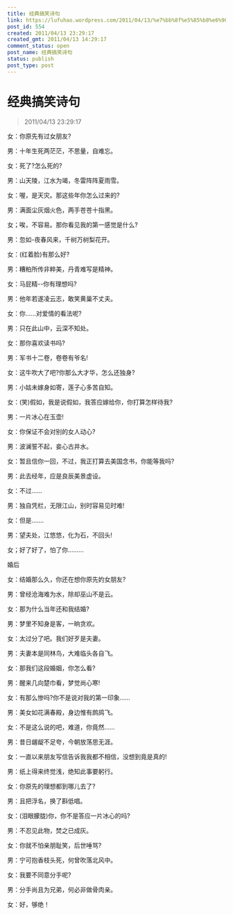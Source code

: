 ```yaml
---
title: 经典搞笑诗句
link: https://lufuhao.wordpress.com/2011/04/13/%e7%bb%8f%e5%85%b8%e6%90%9e%e7%ac%91%e8%af%97%e5%8f%a5/
post_id: 554
created: 2011/04/13 23:29:17
created_gmt: 2011/04/13 14:29:17
comment_status: open
post_name: 经典搞笑诗句
status: publish
post_type: post
---
```


# 经典搞笑诗句

> 2011/04/13 23:29:17

 

女：你原先有过女朋友?

男：十年生死两茫茫，不思量，自难忘。

女：死了?怎么死的?

男：山天陵，江水为竭，冬雷阵阵夏雨雪。

女：喔，是天灾。那这些年你怎么过来的?

男：满面尘灰烟火色，两手苍苍十指黑。

女；唉，不容易。那你看见我的第一感觉是什么?

男：忽如-夜春风来，千树万树梨花开。

女：(红着脸)有那么好?

男：糟粕所传非粹美，丹青难写是精神。

女：马屁精--你有理想吗?

男：他年若遂凌云志，敢笑黄巢不丈夫。

女：你……对爱情的看法呢?

男：只在此山中，云深不知处。

女：那你喜欢读书吗?

男：军书十二卷，卷卷有爷名!

女：这牛吹大了吧?你那么大才华，怎么还独身?

男：小姑未嫁身如寄，莲子心多苦自知。

女：(笑)假如，我是说假如，我答应嫁给你，你打算怎样待我?

男：一片冰心在玉壶!

女：你保证不会对别的女人动心?

男：波澜誓不起，妾心古井水。

女：暂且信你一回，不过，我正打算去美国念书，你能等我吗?

男：此去经年，应是良辰美景虚设。

女：不过……

男：独自凭栏，无限江山，别时容易见时难!

女：但是…….

男：望夫处，江悠悠，化为石，不回头!

女；好了好了，怕了你………

 

婚后

女：结婚那么久，你还在想你原先妁女朋友?

男：曾经沧海难为水，除却巫山不是云。

女：那为什么当年还和我结婚?

男：梦里不知身是客，一晌贪欢。

女：太过分了吧。我们好歹是夫妻。

男：夫妻本是同林鸟，大难临头各自飞。

女：那我们这段婚姻，你怎么看?

男：醒来几向楚巾看，梦觉尚心寒!

女：有那么惨吗?你不是说对我的第一印象……

男：美女如花满春殿，身边惟有鹧鸪飞。

女：不是这么说的吧，难道，你竟然……

男：昔日龌龊不足夸，今朝放荡思无涯。

女：一直以来朋友写信告诉我我都不相信，没想到竟是真的!

男：纸上得来终觉浅，绝知此事要躬行。

女：你原先的理想都到哪儿去了?

男：且把浮名，换了斟低唱。

女：(泪眼朦胧)你，你不是答应一片冰心的吗?

男：不忍见此物，焚之已成灰。

女：你就不怕亲朋耻笑，后世唾骂?

男：宁可抱香枝头死，何曾吹落北风中。

女：我要不同意分手呢?

男：分手尚且为兄弟，何必非做骨肉亲。

女：好，够绝！
